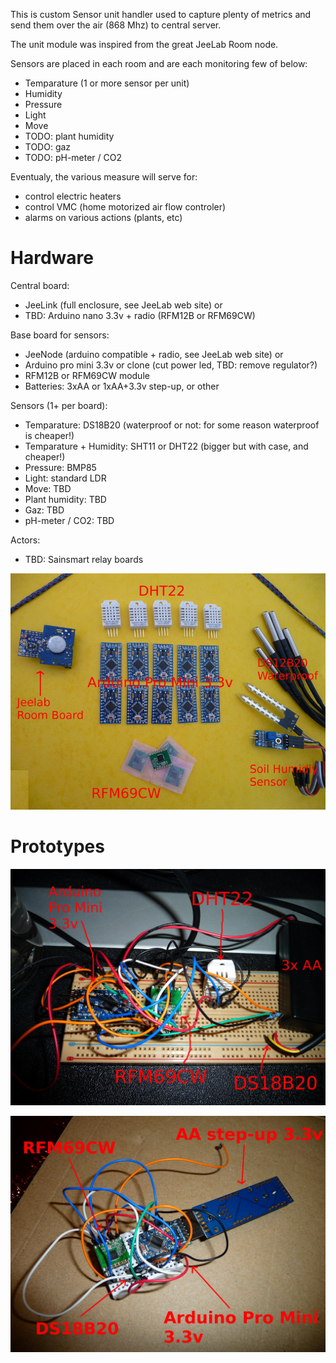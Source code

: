 
This is custom Sensor unit handler used to capture plenty of metrics and send them over the air (868 Mhz) to central server.

The unit module was inspired from the great JeeLab Room node.

Sensors are placed in each room and are each monitoring few of below:
* Temparature (1 or more sensor per unit)
* Humidity
* Pressure
* Light
* Move
* TODO: plant humidity
* TODO: gaz
* TODO: pH-meter / CO2

Eventualy, the various measure will serve for:
* control electric heaters
* control VMC (home motorized air flow controler)
* alarms on various actions (plants, etc)

Hardware
========

Central board:
* JeeLink (full enclosure, see JeeLab web site)
or
* TBD: Arduino nano 3.3v + radio (RFM12B or RFM69CW)

Base board for sensors:
* JeeNode (arduino compatible + radio, see JeeLab web site)
or
* Arduino pro mini 3.3v or clone (cut power led, TBD: remove regulator?)
* RFM12B or RFM69CW module
* Batteries: 3xAA or 1xAA+3.3v step-up, or other

Sensors (1+ per board):
* Temparature: DS18B20 (waterproof or not: for some reason waterproof is cheaper!)
* Temparature + Humidity: SHT11 or DHT22 (bigger but with case, and cheaper!)
* Pressure: BMP85
* Light: standard LDR
* Move: TBD
* Plant humidity: TBD
* Gaz: TBD
* pH-meter / CO2: TBD

Actors:
* TBD: Sainsmart relay boards


![Parts](res/Arduino-parts.jpg?raw=true "Parts")


Prototypes
==========

![Sample#1](res/20150104_211827-notes.JPG?raw=true "Sample #1")

![Sample#2](res/20150104_211916-notes.JPG?raw=true "Sample #2")



